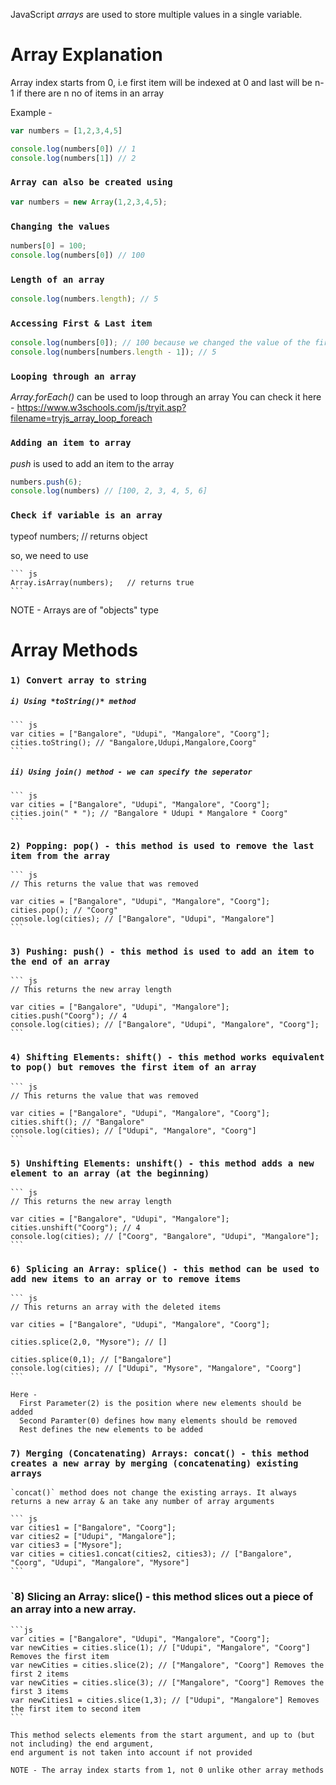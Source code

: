 JavaScript *arrays* are used to store multiple values in a single variable.

# Array Explanation

Array index starts from 0, i.e first item will be indexed at 0 and last will be n-1 if there are n no of items in an array

Example - 

``` js
var numbers = [1,2,3,4,5]

console.log(numbers[0]) // 1
console.log(numbers[1]) // 2

```


### `Array can also be created using`

  ``` js
  var numbers = new Array(1,2,3,4,5);
  ```

### `Changing the values`

  ``` js
  numbers[0] = 100;
  console.log(numbers[0]) // 100
  ```

### `Length of an array`

  ``` js
  console.log(numbers.length); // 5
  ```

### `Accessing First & Last item`

  ``` js
  console.log(numbers[0]); // 100 because we changed the value of the first item earlier
  console.log(numbers[numbers.length - 1]); // 5
  ```

### `Looping through an array`

  *Array.forEach()* can be used to loop through an array
  You can check it here - https://www.w3schools.com/js/tryit.asp?filename=tryjs_array_loop_foreach

### `Adding an item to array`

  *push* is used to add an item to the array
  ``` js
  numbers.push(6);
  console.log(numbers) // [100, 2, 3, 4, 5, 6]
  ```

### `Check if variable is an array`

  typeof numbers; // returns object

  so, we need to use

    ``` js
    Array.isArray(numbers);   // returns true
    ```

NOTE - Arrays are of "objects" type


# Array Methods

### `1) Convert array to string`

  ##### `i) Using *toString()* method`
    ``` js
    var cities = ["Bangalore", "Udupi", "Mangalore", "Coorg"];
    cities.toString(); // "Bangalore,Udupi,Mangalore,Coorg"
    ```

  ##### `ii) Using join() method - we can specify the seperator`
    ``` js
    var cities = ["Bangalore", "Udupi", "Mangalore", "Coorg"];
    cities.join(" * "); // "Bangalore * Udupi * Mangalore * Coorg"
    ```

### `2) Popping: pop() - this method is used to remove the last item from the array`

    ``` js
    // This returns the value that was removed

    var cities = ["Bangalore", "Udupi", "Mangalore", "Coorg"];
    cities.pop(); // "Coorg"
    console.log(cities); // ["Bangalore", "Udupi", "Mangalore"]
    ```

### `3) Pushing: push() - this method is used to add an item to the end of an array`

    ``` js
    // This returns the new array length

    var cities = ["Bangalore", "Udupi", "Mangalore"];
    cities.push("Coorg"); // 4
    console.log(cities); // ["Bangalore", "Udupi", "Mangalore", "Coorg"];
    ```

### `4) Shifting Elements: shift() - this method works equivalent to pop() but removes the first item of an array`

    ``` js
    // This returns the value that was removed

    var cities = ["Bangalore", "Udupi", "Mangalore", "Coorg"];
    cities.shift(); // "Bangalore"
    console.log(cities); // ["Udupi", "Mangalore", "Coorg"]
    ```

### `5) Unshifting Elements: unshift() - this method adds a new element to an array (at the beginning)`

    ``` js
    // This returns the new array length

    var cities = ["Bangalore", "Udupi", "Mangalore"];
    cities.unshift("Coorg"); // 4
    console.log(cities); // ["Coorg", "Bangalore", "Udupi", "Mangalore"];
    ```

### `6) Splicing an Array: splice() - this method can be used to add new items to an array or to remove items`

    ``` js
    // This returns an array with the deleted items

    var cities = ["Bangalore", "Udupi", "Mangalore", "Coorg"];

    cities.splice(2,0, "Mysore"); // []

    cities.splice(0,1); // ["Bangalore"]
    console.log(cities); // ["Udupi", "Mysore", "Mangalore", "Coorg"]
    ```

    Here - 
      First Parameter(2) is the position where new elements should be added
      Second Paramter(0) defines how many elements should be removed
      Rest defines the new elements to be added

### `7) Merging (Concatenating) Arrays: concat() - this method creates a new array by merging (concatenating) existing arrays`
    
    `concat()` method does not change the existing arrays. It always returns a new array & an take any number of array arguments

    ``` js
    var cities1 = ["Bangalore", "Coorg"];
    var cities2 = ["Udupi", "Mangalore"];
    var cities3 = ["Mysore"];
    var cities = cities1.concat(cities2, cities3); // ["Bangalore", "Coorg", "Udupi", "Mangalore", "Mysore"]
    ```

### `8) Slicing an Array: slice() - this method slices out a piece of an array into a new array.

    ```js
    var cities = ["Bangalore", "Udupi", "Mangalore", "Coorg"];
    var newCities = cities.slice(1); // ["Udupi", "Mangalore", "Coorg"] Removes the first item
    var newCities = cities.slice(2); // ["Mangalore", "Coorg"] Removes the first 2 items
    var newCities = cities.slice(3); // ["Mangalore", "Coorg"] Removes the first 3 items
    var newCities1 = cities.slice(1,3); // ["Udupi", "Mangalore"] Removes the first item to second item
    ```

    This method selects elements from the start argument, and up to (but not including) the end argument,
    end argument is not taken into account if not provided

    NOTE - The array index starts from 1, not 0 unlike other array methods
